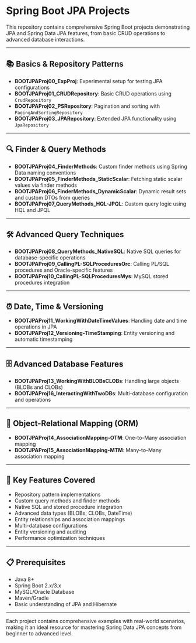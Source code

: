 # Spring Boot JPA Projects

This repository contains comprehensive Spring Boot projects demonstrating JPA and Spring Data JPA features, from basic CRUD operations to advanced database interactions.

---

## 📚 **Basics & Repository Patterns**
- **BOOTJPAProj00_ExpProj**: Experimental setup for testing JPA configurations
- **BOOTJPAProj01_CRUDRepository**: Basic CRUD operations using `CrudRepository`
- **BOOTJPAProj02_PSRepository**: Pagination and sorting with `PagingAndSortingRepository`
- **BOOTJPAProj03_JPARepository**: Extended JPA functionality using `JpaRepository`

---

## 🔍 **Finder & Query Methods**
- **BOOTJPAProj04_FinderMethods**: Custom finder methods using Spring Data naming conventions
- **BOOTJPAProj05_FinderMethods_StaticScalar**: Fetching static scalar values via finder methods
- **BOOTJPAProj06_FinderMethods_DynamicScalar**: Dynamic result sets and custom DTOs from queries
- **BOOTJPAProj07_QueryMethods_HQL-JPQL**: Custom query logic using HQL and JPQL

---

## 🛠️ **Advanced Query Techniques**
- **BOOTJPAProj08_QueryMethods_NativeSQL**: Native SQL queries for database-specific operations
- **BOOTJPAProj09_CallingPL-SQLProceduresOrc**: Calling PL/SQL procedures and Oracle-specific features
- **BOOTJPAProj10_CallingPL-SQLProceduresMys**: MySQL stored procedures integration

---

## ⏰ **Date, Time & Versioning**
- **BOOTJPAProj11_WorkingWithDateTimeValues**: Handling date and time operations in JPA
- **BOOTJPAProj12_Versioning-TimeStamping**: Entity versioning and automatic timestamping

---

## 🗄️ **Advanced Database Features**
- **BOOTJPAProj13_WorkingWithBLOBsCLOBs**: Handling large objects (BLOBs and CLOBs)
- **BOOTJPAProj16_InteractingWithTwoDBs**: Multi-database configuration and operations

---

## 🔗 **Object-Relational Mapping (ORM)**
- **BOOTJPAProj14_AssociationMapping-OTM**: One-to-Many association mapping
- **BOOTJPAProj15_AssociationMapping-MTM**: Many-to-Many association mapping

---

## 🚀 **Key Features Covered**
- Repository pattern implementations
- Custom query methods and finder methods
- Native SQL and stored procedure integration
- Advanced data types (BLOBs, CLOBs, DateTime)
- Entity relationships and association mappings
- Multi-database configurations
- Entity versioning and auditing
- Performance optimization techniques

---

## 📋 **Prerequisites**
- Java 8+ 
- Spring Boot 2.x/3.x
- MySQL/Oracle Database
- Maven/Gradle
- Basic understanding of JPA and Hibernate

---

Each project contains comprehensive examples with real-world scenarios, making it an ideal resource for mastering Spring Data JPA concepts from beginner to advanced level.
